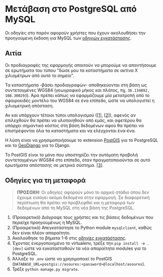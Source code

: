 # Μετάβαση στο PostgreSQL από MySQL

Οι οδηγίες στο παρόν αφορούν χρήστες που έχουν ακολουθήσει την προηγούμενη έκδοση για MySQL των [οδηγιών εγκατάστασης](installation.md).


## Αιτία

Οι προδιαγραφές της εφαρμογής απαιτούν να μπορούμε να απαντήσουμε σε ερωτήματα του τύπου "δώσε μου τα καταστήματα σε ακτίνα X χιλιομέτρων από αυτό το σημείο".

Τα καταστήματα -βάσει προδιαγραφών- αποθηκεύονται στη βάση ως συντεταγμένες WGS84 (γεωγραφικό μήκος και πλάτος, πχ. `36.134892, 108.300293`). Άρα πρέπει κάπως να εφαρμόζουμε μία μετατροπή από το σφαιροειδές μοντέλο του WGS84 σε ένα επίπεδο, ώστε να υπολογιστεί η χιλιομετρική απόσταση.

Αν και υπάρχουν τέτοιοι τύποι υπολογισμού ([[1]](https://en.wikipedia.org/wiki/Haversine_formula), [[2]](https://en.wikipedia.org/wiki/Vincenty%27s_formulae)), αφενός αν επιλεχθούν θα πρέπει να υλοποιηθούν από εμάς, και αφετέρου θα υπάρχει σημαντικό κόστος στη βάση δεδομένων αφού θα πρέπει να επιστρέφονται όλα τα καταστήματα και να ελέγχονται ένα-ένα.

Η λύση είναι να χρησιμοποιήσουμε το extension [PostGIS](https://postgis.net) για το PostgreSQL και το [GeoDjango](https://docs.djangoproject.com/en/2.1/ref/contrib/gis/) για το Django.

Το PostGIS είναι το μόνο που υποστηρίζει την αυτόματη προβολή συντεταγμένων WGS84 στο επίπεδο, όταν πραγματοποιούνται σε αυτό ερωτήματα απόστασης σε μετρικό σύστημα. [[3]](https://docs.djangoproject.com/en/2.1/ref/contrib/gis/model-api/#geography-type).


## Οδηγίες για τη μεταφορά

> **ΠΡΟΣΟΧΗ:** Οι οδηγίες αφορούν μόνο το αρχικό στάδιο όπου δεν έχουμε εισάγει ακόμα δεδομένα στην εφαρμογή. Σε διαφορετική περίπτωση θα πρέπει να προβλεφθεί και η μεταφορά των δεδομένων από τη MySQL στη νέα βάση της PostgreSQL.

1. (Προαιρετικό) Διάγραψε τους χρήστες και τις βάσεις δεδομένων που περιείχε προηγουμένως η MySQL.
1. (Προαιρετικό) Απεγκατάστησε το Python module `mysqlclient`, καθώς δεν είναι πλέον απαραίτητο.
1. Ακολούθησε τα βήματα 1-6 στις [οδηγίες εγκατάστασης](installation.md).
1. Έχοντας ενεργοποιημένο το virtualenv, τρέξε την `pip install -e .[dev]` ώστε να εγκατασταθούν τα νέα απαραίτητα modules για το PostgreSQL.
1. Άλλαξε το `.env` ώστε να χρησιμοποιεί το PostGIS (`DATABASE_URL=postgis://asoures:<password>@localhost/asoures`).
1. Τρέξε `python manage.py migrate`.